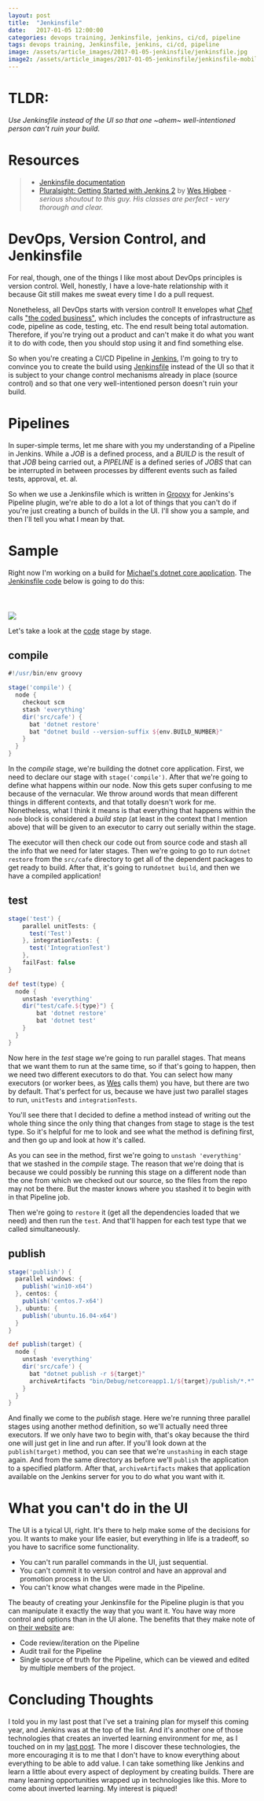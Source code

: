 ```yaml
---
layout: post
title:  "Jenkinsfile"
date:   2017-01-05 12:00:00
categories: devops training, Jenkinsfile, jenkins, ci/cd, pipeline
tags: devops training, Jenkinsfile, jenkins, ci/cd, pipeline
image: /assets/article_images/2017-01-05-jenkinsfile/jenkinsfile.jpg
image2: /assets/article_images/2017-01-05-jenkinsfile/jenkinsfile-mobile.jpg
---
```


# TLDR:

*Use Jenkinsfile instead of the UI so that one ~ahem~ well-intentioned person can't ruin your build.*

# Resources

> * [Jenkinsfile documentation](https://jenkins.io/doc/book/pipeline/jenkinsfile/)
> * [Pluralsight: Getting Started with Jenkins 2](https://app.pluralsight.com/library/courses/jenkins-2-getting-started/table-of-contents) by [Wes Higbee](https://twitter.com/g0t4) - *serious shoutout to this guy. His classes are perfect - very thorough and clear.*

# DevOps, Version Control, and Jenkinsfile

For real, though, one of the things I like most about DevOps principles is version control. Well, honestly, I have a love-hate relationship with it because Git still makes me sweat every time I do a pull request. 

Nonetheless, all DevOps starts with version control! It envelopes what [Chef](https://www.chef.io/) calls ["the coded business"](https://twitter.com/chef/status/783317258227548160), which includes the concepts of infrastructure as code, pipeline as code, testing, etc. The end result being total automation. Therefore, if you're trying out a product and can't make it do what you want it to do with code, then you should stop using it and find something else.

So when you're creating a CI/CD Pipeline in [Jenkins](https://jenkins.io/), I'm going to try to convince you to create the build using [Jenkinsfile](https://jenkins.io/doc/book/pipeline/jenkinsfile/) instead of the UI so that it is subject to your change control mechanisms already in place (source control) and so that one very well-intentioned person doesn't ruin your build.

# Pipelines

In super-simple terms, let me share with you my understanding of a Pipeline in Jenkins. While a *JOB* is a defined process, and a *BUILD* is the result of that *JOB* being carried out, a *PIPELINE* is a defined series of *JOBS* that can be interrupted in between processes by different events such as failed tests, approval, et. al.

So when we use a Jenkinsfile which is written in [Groovy](https://en.wikipedia.org/wiki/Groovy_(programming_language)) for Jenkins's Pipeline plugin, we're able to do a lot a lot of things that you can't do if you're just creating a bunch of builds in the UI. I'll show you a sample, and then I'll tell you what I mean by that.

# Sample

Right now I'm working on a build for [Michael's dotnet core application](https://github.com/mhedgpeth/cafe/). The [Jenkinsfile code](https://github.com/mhedgpeth/cafe/blob/master/Jenkinsfile) below is going to do this:

<img src='/assets/article_images/2017-01-01-devops-training-plan/jenkinspipeline.png' style='display: block; margin-left: auto; margin-right: auto; padding-top: 40px' />

Let's take a look at the [code](https://github.com/mhedgpeth/cafe/blob/master/Jenkinsfile) stage by stage.

## compile

```groovy
#!/usr/bin/env groovy

stage('compile') {
  node {
    checkout scm
    stash 'everything'
    dir('src/cafe') {
      bat 'dotnet restore'
      bat "dotnet build --version-suffix ${env.BUILD_NUMBER}"
    }
  }
}
```

In the *compile* stage, we're building the dotnet core application. First, we need to declare our stage with `stage('compile')`. After that we're going to define what happens within our node. Now this gets super confusing to me because of the vernacular. We throw around words that mean different things in different contexts, and that totally doesn't work for me. Nonetheless, what I think it means is that everything that happens within the `node` block is considered a *build step* (at least in the context that I mention above) that will be given to an executor to carry out serially within the stage.

The executor will then check our code out from source code and stash all the info that we need for later stages. Then we're going to go to run `dotnet restore` from the `src/cafe` directory to get all of the dependent packages to get ready to build. After that, it's going to run`dotnet build`, and then we have a compiled application!

## test

```groovy
stage('test') {
    parallel unitTests: {
      test('Test')
    }, integrationTests: {
      test('IntegrationTest')
    },
    failFast: false
}

def test(type) {
  node {
    unstash 'everything'
    dir("test/cafe.${type}") {
        bat 'dotnet restore'
        bat 'dotnet test'
    }
  }
}
```

Now here in the *test* stage we're going to run parallel stages. That means that we want them to run at the same time, so if that's going to happen, then we need two different executors to do that. You can select how many executors (or worker bees, as [Wes](http://www.weshigbee.com/) calls them) you have, but there are two by default. That's perfect for us, because we have just two parallel stages to run, `unitTests` and `integrationTests`. 

You'll see there that I decided to define a method instead of writing out the whole thing since the only thing that changes from stage to stage is the test type. So it's helpful for me to look and see what the method is defining first, and then go up and look at how it's called.

As you can see in the method, first we're going to `unstash 'everything'` that we stashed in the *compile* stage. The reason that we're doing that is because we could possibly be running this stage on a different node than the one from which we checked out our source, so the files from the repo may not be there. But the master knows where you stashed it to begin with in that Pipeline job. 

Then we're going to `restore` it (get all the dependencies loaded that we need) and then run the `test`. And that'll happen for each test type that we called simultaneously. 

## publish

```groovy
stage('publish') {
  parallel windows: {
    publish('win10-x64')
  }, centos: {
    publish('centos.7-x64')
  }, ubuntu: {
    publish('ubuntu.16.04-x64')
  }
}

def publish(target) {
  node {
    unstash 'everything'
    dir('src/cafe') {
      bat "dotnet publish -r ${target}"
      archiveArtifacts "bin/Debug/netcoreapp1.1/${target}/publish/*.*"
    }
  }
}
```

And finally we come to the *publish* stage. Here we're running three parallel stages using another method definition, so we'll actually need three executors. If we only have two to begin with, that's okay because the third one will just get in line and run after. If you'll look down at the `publish(target)` method, you can see that we're `unstashing` in each stage again. And from the same directory as before we'll `publish` the application to a specified platform. After that, `archiveArtifacts` makes that application available on the Jenkins server for you to do what you want with it.

# What you can't do in the UI

The UI is a tyical UI, right. It's there to help make some of the decisions for you. It wants to make your life easier, but everything in life is a tradeoff, so you have to sacrifice some functionality. 

 - You can't run parallel commands in the UI, just sequential.
 - You can't commit it to version control and have an approval and promotion process in the UI. 
 - You can't know what changes were made in the Pipeline.

The beauty of creating your Jenkinsfile for the Pipeline plugin is that you can manipulate it exactly the way that you want it. You have way more control and options than in the UI alone. The benefits that they make note of on [their website](https://jenkins.io/doc/book/pipeline/jenkinsfile/) are:
 - Code review/iteration on the Pipeline
 - Audit trail for the Pipeline
 - Single source of truth for the Pipeline, which can be viewed and edited by multiple members of the project.

# Concluding Thoughts

I told you in my last post that I've set a training plan for myself this coming year, and Jenkins was at the top of the list. And it's another one of those technologies that creates an inverted learning environment for me, as I touched on in my [last post](http://www.anniehedgie.com/devops-training-plan). The more I discover these technologies, the more encouraging it is to me that I don't have to know everything about everything to be able to add value. I can take something like Jenkins and learn a little about every aspect of deployment by creating builds. There are many learning opportunities wrapped up in technologies like this. More to come about inverted learning. My interest is piqued! 